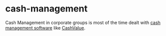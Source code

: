 # cash-management
Cash Management in corporate groups is most of the time dealt with [cash management software](http://www.datalog-finance.com/en/cashsolutions-range/treasury-cashvalue/) like [CashValue](https://github.com/DataLogFinance/cashvalue).
